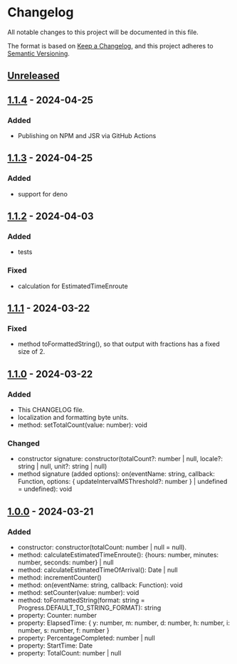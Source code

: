 # Changelog

All notable changes to this project will be documented in this file.

The format is based on [Keep a Changelog](https://keepachangelog.com/en/1.1.0/),
and this project adheres to [Semantic Versioning](https://semver.org/spec/v2.0.0.html).

## [Unreleased]

## [1.1.4] - 2024-04-25

### Added

- Publishing on NPM and JSR via GitHub Actions

## [1.1.3] - 2024-04-25

### Added

- support for deno

## [1.1.2] - 2024-04-03

### Added

- tests

### Fixed

- calculation for EstimatedTimeEnroute

## [1.1.1] - 2024-03-22

### Fixed

- method toFormattedString(), so that output with fractions has a fixed size of 2.

## [1.1.0] - 2024-03-22

### Added

- This CHANGELOG file.
- localization and formatting byte units.
- method: setTotalCount(value: number): void

### Changed

- constructor signature: constructor(totalCount?: number | null, locale?: string | null, unit?: string | null)
- method signature (added options): on(eventName: string, callback: Function, options: { updateIntervalMSThreshold?: number } | undefined = undefined): void

## [1.0.0] - 2024-03-21

### Added

- constructor: constructor(totalCount: number | null = null).
- method: calculateEstimatedTimeEnroute(): {hours: number, minutes: number, seconds: number} | null
- method: calculateEstimatedTimeOfArrival(): Date | null
- method: incrementCounter()
- method: on(eventName: string, callback: Function): void
- method: setCounter(value: number): void
- method: toFormattedString(format: string = Progress.DEFAULT_TO_STRING_FORMAT): string
- property: Counter: number
- property: ElapsedTime: { y: number, m: number, d: number, h: number, i: number, s: number, f: number }
- property: PercentageCompleted: number | null
- property: StartTime: Date
- property: TotalCount: number | null

[unreleased]: https://github.com/locr-company/js-progress/compare/v1.1.4...HEAD
[1.1.4]: https://github.com/locr-company/js-progress/compare/v1.1.3...v1.1.4
[1.1.3]: https://github.com/locr-company/js-progress/compare/v1.1.2...v1.1.3
[1.1.2]: https://github.com/locr-company/js-progress/compare/v1.1.1...v1.1.2
[1.1.1]: https://github.com/locr-company/js-progress/compare/v1.1.0...v1.1.1
[1.1.0]: https://github.com/locr-company/js-progress/compare/v1.0.0...v1.1.0
[1.0.0]: https://github.com/locr-company/js-progress/releases/tag/v1.0.0